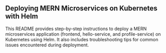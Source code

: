 ## Deploying MERN Microservices on Kubernetes with Helm

This README provides step-by-step instructions to deploy a MERN microservices application (frontend, hello-service, and profile-service) on Kubernetes using Helm. It also includes troubleshooting tips for common issues encountered during deployment.
